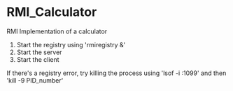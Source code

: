 # RMI_Calculator
RMI Implementation of a calculator

1. Start the registry using 'rmiregistry &'
2. Start the server
3. Start the client

If there's a registry error, try killing the process using 'lsof -i :1099' and then 'kill -9 PID_number'
